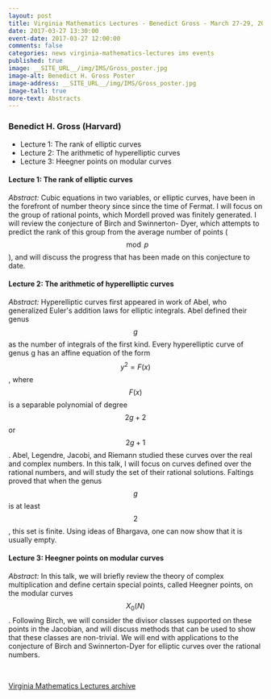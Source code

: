 ```yaml
---
layout: post
title: Virginia Mathematics Lectures - Benedict Gross - March 27-29, 2017
date: 2017-03-27 13:30:00
event-date: 2017-03-27 12:00:00
comments: false
categories: news virginia-mathematics-lectures ims events
published: true
image: __SITE_URL__/img/IMS/Gross_poster.jpg
image-alt: Benedict H. Gross Poster
image-address: __SITE_URL__/img/IMS/Gross_poster.jpg
image-tall: true
more-text: Abstracts
---
```


<h3 class="mt-3 mb-4"> Benedict H. Gross (Harvard)</h3>

- Lecture 1: The rank of elliptic curves
- Lecture 2: The arithmetic of hyperelliptic curves
- Lecture 3: Heegner points on modular curves

<!--more-->

#### Lecture 1: The rank of elliptic curves

*Abstract:* Cubic equations in two variables, or elliptic curves,
have been in the forefront of number theory since since the time of Fermat.
I will focus on the group of rational points, which Mordell proved was
finitely generated. I will review the conjecture of Birch and Swinnerton-
Dyer, which attempts to predict the rank of this group from the average
number of points ($$\mod p$$), and will discuss the progress that has been
made on this conjecture to date.

#### Lecture 2: The arithmetic of hyperelliptic curves

*Abstract:* Hyperelliptic curves first appeared in work of Abel, who generalized
Euler's addition laws for elliptic integrals. Abel defined their genus $$g$$ as the number
of integrals of the first kind. Every hyperelliptic curve of genus g has an affine
equation of the form $$y^2 = F(x)$$, where $$F(x)$$ is a separable polynomial of degree
$$2g+2$$ or $$2g+1$$. Abel, Legendre, Jacobi, and Riemann studied these curves over
the real and complex numbers. In this talk, I will focus on curves defined over the
rational numbers, and will study the set of their rational solutions. Faltings proved
that when the genus $$g$$ is at least $$2$$, this set is finite. Using ideas of Bhargava,
one can now show that it is usually empty.


#### Lecture 3: Heegner points on modular curves

*Abstract:* In this talk, we will briefly review the theory of complex multiplication
and define certain special points, called Heegner points, on the modular curves
$$X_0(N)$$.
Following Birch, we will consider the divisor classes supported on these
points in the Jacobian, and will discuss methods that can be used to show that these classes are non-trivial.
We will end with applications to the conjecture of Birch and Swinnerton-Dyer for elliptic curves over the rational numbers.

<br>

[Virginia Mathematics Lectures archive]({{site.url}}/ims/lectures)
